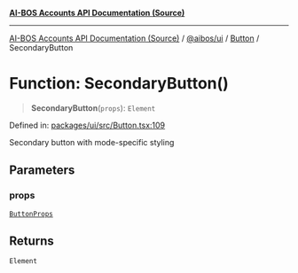 [**AI-BOS Accounts API Documentation (Source)**](../../../../README.md)

***

[AI-BOS Accounts API Documentation (Source)](../../../../README.md) / [@aibos/ui](../../README.md) / [Button](../README.md) / SecondaryButton

# Function: SecondaryButton()

> **SecondaryButton**(`props`): `Element`

Defined in: [packages/ui/src/Button.tsx:109](https://github.com/pohlai88/accounts/blob/48103fb36d28b2b9bfb33472b6de2f719773cde9/packages/ui/src/Button.tsx#L109)

Secondary button with mode-specific styling

## Parameters

### props

[`ButtonProps`](../interfaces/ButtonProps.md)

## Returns

`Element`
